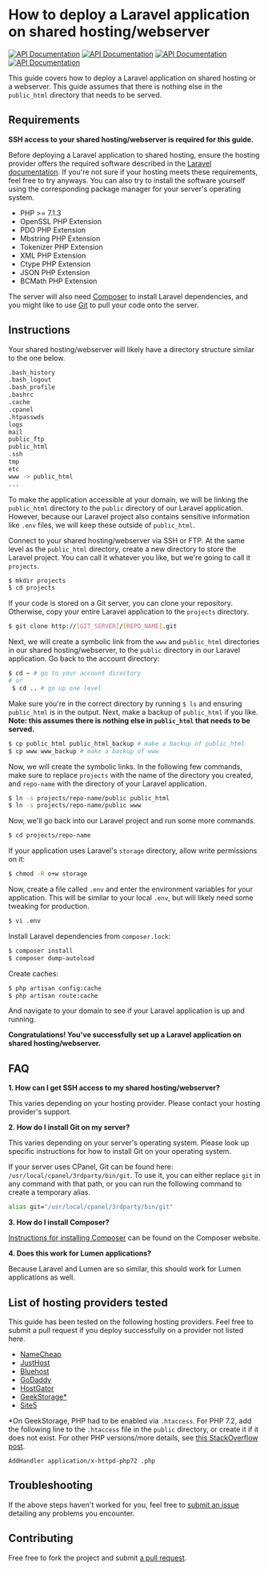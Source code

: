 # How to deploy a Laravel application on shared hosting/webserver
[![API Documentation](http://img.shields.io/badge/en-English-brightgreen.svg)](README.md)
[![API Documentation](http://img.shields.io/badge/es-Español-yellow.svg)](README-es.md)
[![API Documentation](http://img.shields.io/badge/vi-Ti%E1%BA%BFng%20Vi%E1%BB%87t-yellow.svg)](README-vi.md)
[![API Documentation](https://img.shields.io/badge/zh_CN-%E4%B8%AD%E6%96%87%EF%BC%88%E4%B8%AD%E5%9B%BD%E5%A4%A7%E9%99%86%EF%BC%89-yellow.svg)](README-zh_CN.md)

This guide covers how to deploy a Laravel application on shared hosting or a webserver. This guide assumes that there is nothing else in the `public_html` directory that needs to be served.

## Requirements
**SSH access to your shared hosting/webserver is required for this guide.**

Before deploying a Laravel application to shared hosting, ensure the hosting provider offers the required software described in the [Laravel documentation](https://laravel.com/docs/5.7/installation#server-requirements). If you're not sure if your hosting meets these requirements, feel free to try anyways. You can also try to install the software yourself using the corresponding package manager for your server's operating system.

* PHP >= 7.1.3
* OpenSSL PHP Extension
* PDO PHP Extension
* Mbstring PHP Extension
* Tokenizer PHP Extension
* XML PHP Extension
* Ctype PHP Extension
* JSON PHP Extension
* BCMath PHP Extension

The server will also need [Composer](https://getcomposer.org/) to install Laravel dependencies, and you might like to use [Git](https://git-scm.com/) to pull your code onto the server.

## Instructions
Your shared hosting/webserver will likely have a directory structure similar to the one below.

```bash
.bash_history
.bash_logout
.bash_profile
.bashrc
.cache
.cpanel
.htpasswds
logs
mail
public_ftp
public_html
.ssh
tmp
etc
www -> public_html
...
```

To make the application accessible at your domain, we will be linking the `public_html` directory to the `public` directory of our Laravel application. However, because our Laravel project also contains sensitive information like `.env` files, we will keep these outside of `public_html`.

Connect to your shared hosting/webserver via SSH or FTP. At the same level as the `public_html` directory, create a new directory to store the Laravel project. You can call it whatever you like, but we're going to call it `projects`.

```bash
$ mkdir projects
$ cd projects
```

If your code is stored on a Git server, you can clone your repository. Otherwise, copy your entire Laravel application to the `projects` directory.

```bash
$ git clone http://[GIT_SERVER]/[REPO_NAME].git
```

Next, we will create a symbolic link from the `www` and `public_html` directories in our shared hosting/webserver, to the `public` directory in our Laravel application. Go back to the account directory:
```bash
$ cd ~ # go to your account directory
# or
 $ cd .. # go up one level
```

Make sure you're in the correct directory by running ```$ ls``` and ensuring `public_html` is in the output. Next, make a backup of `public_html` if you like. **Note: this assumes there is nothing else in `public_html` that needs to be served.**

```bash
$ cp public_html public_html_backup # make a backup of public_html
$ cp www www_backup # make a backup of www
```

Now, we will create the symbolic links. In the following few commands, make sure to replace `projects` with the name of the directory you created, and `repo-name` with the directory of your Laravel application.

```bash
$ ln -s projects/repo-name/public public_html
$ ln -s projects/repo-name/public www
```

Now, we'll go back into our Laravel project and run some more commands.
```bash
$ cd projects/repo-name
```
If your application uses Laravel's `storage` directory, allow write permissions on it:

```bash
$ chmod -R o+w storage
```

Now, create a file called `.env` and enter the environment variables for your application. This will be similar to your local `.env`, but will likely need some tweaking for production.

```bash
$ vi .env
```

Install Laravel dependencies from `composer.lock`:

```bash
$ composer install
$ composer dump-autoload
```

Create caches:
```bash
$ php artisan config:cache
$ php artisan route:cache
```

And navigate to your domain to see if your Laravel application is up and running.

**Congratulations! You've successfully set up a Laravel application on shared hosting/webserver.**

## FAQ

**1. How can I get SSH access to my shared hosting/webserver?**

This varies depending on your hosting provider. Please contact your hosting provider's support.

**2. How do I install Git on my server?**

This varies depending on your server's operating system. Please look up specific instructions for how to install Git on your operating system.

If your server uses CPanel, Git can be found here: `/usr/local/cpanel/3rdparty/bin/git`. To use it, you can either replace `git` in any command with that path, or you can run the following command to create a temporary alias.
```bash
alias git="/usr/local/cpanel/3rdparty/bin/git"
```

**3. How do I install Composer?**

[Instructions for installing Composer](https://getcomposer.org/doc/00-intro.md) can be found on the Composer website.

**4. Does this work for Lumen applications?**

Because Laravel and Lumen are so similar, this should work for Lumen applications as well.

## List of hosting providers tested

This guide has been tested on the following hosting providers. Feel free to submit a pull request if you deploy successfully on a provider not listed here.

* [NameCheap](https://www.namecheap.com/)
* [JustHost](https://www.justhost.com/)
* [Bluehost](https://www.bluehost.com/)
* [GoDaddy](https://godaddy.com/)
* [HostGator](http://www.hostgator.com/)
* [GeekStorage*](https://www.geekstorage.com/)
* [Site5](https://www.site5.com/)

\*On GeekStorage, PHP had to be enabled via `.htaccess`. For PHP 7.2, add the following line to the `.htaccess` file in the `public` directory, or create it if it does not exist. For other PHP versions/more details, see [this StackOverflow post](https://stackoverflow.com/questions/12561203/how-to-change-php-version-in-htaccess-in-server).

```
AddHandler application/x-httpd-php72 .php
```

## Troubleshooting
If the above steps haven't worked for you, feel free to [submit an issue](https://github.com/petehouston/laravel-deploy-on-shared-hosting/issues) detailing any problems you encounter.

## Contributing
Free free to fork the project and submit [a pull request](https://github.com/petehouston/laravel-deploy-on-shared-hosting/pulls).
